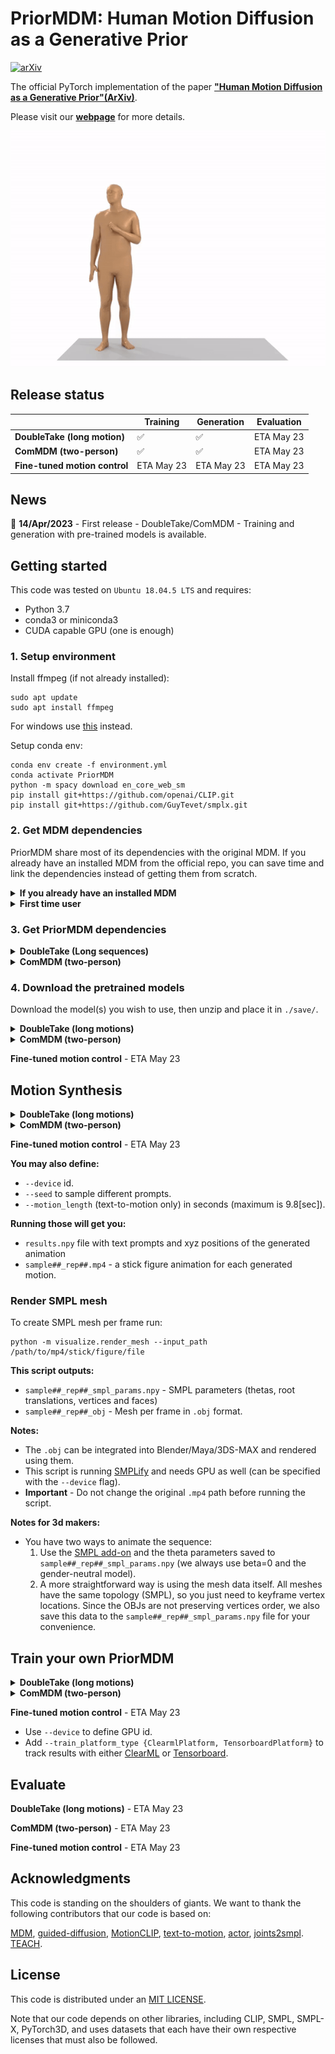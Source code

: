 # PriorMDM: Human Motion Diffusion as a Generative Prior


[![arXiv](https://img.shields.io/badge/arXiv-<2303.01418>-<COLOR>.svg)](https://arxiv.org/abs/2303.01418)

The official PyTorch implementation of the paper [**"Human Motion Diffusion as a Generative Prior"(ArXiv)**](https://arxiv.org/abs/2303.01418).

Please visit our [**webpage**](https://priormdm.github.io/priorMDM-page/) for more details.

![teaser](https://github.com/priorMDM/priorMDM-page/raw/main/static/figures/teaser.gif)

## Release status

|  | Training | Generation | Evaluation |
| --- | ----------- | ----------- | ----------- |
| **DoubleTake (long motion)** | ✅ | ✅ | ETA May 23 |
| **ComMDM (two-person)** | ✅ | ✅ | ETA May 23 |
| **Fine-tuned motion control** | ETA May 23 | ETA May 23 | ETA May 23 |

## News

📢 **14/Apr/2023** - First release - DoubleTake/ComMDM - Training and generation with pre-trained models is available.

## Getting started

This code was tested on `Ubuntu 18.04.5 LTS` and requires:

* Python 3.7
* conda3 or miniconda3
* CUDA capable GPU (one is enough)

### 1. Setup environment 

Install ffmpeg (if not already installed):

```shell
sudo apt update
sudo apt install ffmpeg
```
For windows use [this](https://www.geeksforgeeks.org/how-to-install-ffmpeg-on-windows/) instead.

Setup conda env:
```shell
conda env create -f environment.yml
conda activate PriorMDM
python -m spacy download en_core_web_sm
pip install git+https://github.com/openai/CLIP.git
pip install git+https://github.com/GuyTevet/smplx.git
```

### 2. Get MDM dependencies

PriorMDM share most of its dependencies with the original MDM. 
If you already have an installed MDM from the official repo, you can save time and link the dependencies instead of getting them from scratch.

<details>
  <summary><b>If you already have an installed MDM</b></summary>

**Link from installed MDM**

Before running the following bash script, first change the path to the full path to your installed MDM

```bash
bash prepare/link_mdm.sh
```

</details>


<details>
  <summary><b>First time user</b></summary>

**Download dependencies:**

```bash
bash prepare/download_smpl_files.sh
bash prepare/download_glove.sh
bash prepare/download_t2m_evaluators.sh
```

**Get HumanML3D dataset** (For all applications):

Follow the instructions in [HumanML3D](https://github.com/EricGuo5513/HumanML3D.git),
then copy the result dataset to our repository:

```shell
cp -r ../HumanML3D/HumanML3D ./dataset/HumanML3D
```

</details>

### 3. Get PriorMDM dependencies

<details>
  <summary><b>DoubleTake (Long sequences)</b></summary>

**BABEL dataset**

Download the processed version [here](https://drive.google.com/file/d/18a4eRh8mbIFb55FMHlnmI8B8tSTkbp4t/view?usp=share_link), and place it at `./dataset/babel`

**SMPLH dependencies**

Download [here](https://drive.google.com/file/d/1zHTQ1VrVgr-qGl_ahc0UDgHlXgnwx_lM/view?usp=share_link), and place it at `./bodymodels`


</details>

<details>
  <summary><b>ComMDM (two-person)</b></summary>

**3DPW dataset**

For ComMDM, we cleaned [3DPW](https://virtualhumans.mpi-inf.mpg.de/3DPW/) and converted it to HumanML3D format. 

Download the processed version [here](https://drive.google.com/file/d/1INxPiUuyrBAF71WjVj4Ztb1blsI2trth/view?usp=share_link), and place it at `./dataset/3dpw`

</details>




### 4. Download the pretrained models

Download the model(s) you wish to use, then unzip and place it in `./save/`.

<details>
  <summary><b>DoubleTake (long motions)</b></summary>

* [my_humanml-encoder-512](https://drive.google.com/file/d/1RCqyKfj7TLSp6VzwrKa84ldEaXmVma1a/view?usp=share_link) (This is a reproduction of MDM best model without any changes)
* [Babel_TrasnEmb_GeoLoss](https://drive.google.com/file/d/1sHQncaaYhyheeItnAiDOsxw_mpcbpLYr/view?usp=share_link)

</details>

<details>
  <summary><b>ComMDM (two-person)</b></summary>

* [pw3d_text](https://drive.google.com/file/d/1QFIEUd8TEto0AoVQnzsWflrrbHJBZJOG/view?usp=share_link) (for text-to-motion)
* [pw3d_prefix](https://drive.google.com/file/d/10DL9iOr5VlgsikTVvV_sJ8oX86ycd9xE/view?usp=share_link) (for prefix completion)

</details>

**Fine-tuned motion control** - ETA May 23


## Motion Synthesis 
<details>
  <summary><b>DoubleTake (long motions)</b></summary>

Reproduce random text prompts:
```shell
python -m sample.double_take --model_path ./save/my_humanml_trans_enc_512/model000200000.pt --num_samples 4 --handshake_size 20 --blend_len 10
```
Reproduce out of text file:
```shell
python -m sample.double_take --model_path ./save/my_humanml_trans_enc_512/model000200000.pt --handshake_size 20 --blend_len 10 --input_text ./assets/dt_text_example.txt 
```

Reproduce out of csv file (can determine each sequence length):
```shell
python -m sample.double_take --model_path ./save/my_humanml_trans_enc_512/model000200000.pt --handshake_size 20 --blend_len 10 --input_text ./assets/dt_csv_example.csv 
```

It will look something like this:

![example](assets/DoubleTake/doubleTake_example.gif)

</details>


<details>
  <summary><b>ComMDM (two-person)</b></summary>

**Text-to-Motion**

Reproduce paper text prompts:
```shell
python -m sample.two_person_text2motion --model_path ./save/pw3d_text/model000100000.pt --input_text ./assets/two_person_text_prompts.txt
```

It will look something like this:

![example](assets/ComMDM/example_capoeira.gif)

**Prefix completion**

Complete unseen motion prefixes:
```shell
python -m sample.two_person_prefix_completion --model_path ./save/pw3d_prefix/model000050000.pt
```

It will look something like this:

![example](assets/ComMDM/example_prefix.gif)

Blue frames are the input prefix and orange frames are the generated completion.


**Visualize dataset**

Unfortunately, 3DPW dataset is not clean, even after our process. To get samples of it run:
```shell
python -m sample.two_person_text2motion --model_path ./save/humanml_trans_enc_512/model000200000.pt --sample_gt
```

</details>

**Fine-tuned motion control** - ETA May 23

**You may also define:**
* `--device` id.
* `--seed` to sample different prompts.
* `--motion_length` (text-to-motion only) in seconds (maximum is 9.8[sec]).

**Running those will get you:**

* `results.npy` file with text prompts and xyz positions of the generated animation
* `sample##_rep##.mp4` - a stick figure animation for each generated motion.

### Render SMPL mesh

To create SMPL mesh per frame run:

```shell
python -m visualize.render_mesh --input_path /path/to/mp4/stick/figure/file
```

**This script outputs:**
* `sample##_rep##_smpl_params.npy` - SMPL parameters (thetas, root translations, vertices and faces)
* `sample##_rep##_obj` - Mesh per frame in `.obj` format.

**Notes:**
* The `.obj` can be integrated into Blender/Maya/3DS-MAX and rendered using them.
* This script is running [SMPLify](https://smplify.is.tue.mpg.de/) and needs GPU as well (can be specified with the `--device` flag).
* **Important** - Do not change the original `.mp4` path before running the script.

**Notes for 3d makers:**
* You have two ways to animate the sequence:
  1. Use the [SMPL add-on](https://smpl.is.tue.mpg.de/index.html) and the theta parameters saved to `sample##_rep##_smpl_params.npy` (we always use beta=0 and the gender-neutral model).
  1. A more straightforward way is using the mesh data itself. All meshes have the same topology (SMPL), so you just need to keyframe vertex locations. 
     Since the OBJs are not preserving vertices order, we also save this data to the `sample##_rep##_smpl_params.npy` file for your convenience.
     

## Train your own PriorMDM

<details>
  <summary><b>DoubleTake (long motions)</b></summary>

**HumanML3D best model**
Retraining HumanML3D is not needed as we use the original trained model from MDM. 
Yet, for completeness this repository supports this training as well:
```shell
python -m train.train_mdm --save_dir save/my_humanML_bestmodel --dataset humanml 
```

**Babel best model**
```shell
python -m train.train_mdm --save_dir ./save/my_Babel_TrasnEmb_GeoLoss --dataset babel --latent_dim 512 --batch_size 64 --diffusion_steps 1000 --num_steps 10000000 --min_seq_len 45 --max_seq_len 250 --lambda_rcxyz 1.0 --lambda_fc 1.0 --lambda_vel 1.0
```

</details>


<details>
  <summary><b>ComMDM (two-person)</b></summary>

**Text-to-Motion**

Download the pretrained model for text-to-motion training [from here](https://drive.google.com/file/d/1PE0PK8e5a5j-7-Xhs5YET5U5pGh0c821/view?usp=sharing) and place it in `./save/`. Then train with:

```shell
python -m train.train_mdm_multi --pretrained_path ./save/humanml_trans_enc_512/model000200000.pt --multi_train_mode text --multi_train_splits train,validation --save_dir ./save/my_pw3d_text
```

**Prefix Completion**

Download the pretrained model for prefix training [from here](https://drive.google.com/file/d/1PrUoHIiM1ICvL_oOBsB-J6YVJ1kzVRu_/view?usp=share_link) and place it in `./save/`. Then train with:

```shell
python -m train.train_mdm_multi --pretrained_path ./save/humanml_trans_enc_512_prefix_finetune/model000330000.pt --multi_train_mode prefix --save_dir ./save/my_pw3d_prefix
```


</details>

**Fine-tuned motion control** - ETA May 23

* Use `--device` to define GPU id.
* Add `--train_platform_type {ClearmlPlatform, TensorboardPlatform}` to track results with either [ClearML](https://clear.ml/) or [Tensorboard](https://www.tensorflow.org/tensorboard).

## Evaluate

**DoubleTake (long motions)** - ETA May 23

**ComMDM (two-person)** - ETA May 23

**Fine-tuned motion control** - ETA May 23


## Acknowledgments

This code is standing on the shoulders of giants. We want to thank the following contributors
that our code is based on:

[MDM](https://github.com/GuyTevet/motion-diffusion-model),
[guided-diffusion](https://github.com/openai/guided-diffusion), 
[MotionCLIP](https://github.com/GuyTevet/MotionCLIP), 
[text-to-motion](https://github.com/EricGuo5513/text-to-motion), 
[actor](https://github.com/Mathux/ACTOR), 
[joints2smpl](https://github.com/wangsen1312/joints2smpl).
[TEACH](https://github.com/athn-nik/teach).

## License
This code is distributed under an [MIT LICENSE](LICENSE).

Note that our code depends on other libraries, including CLIP, SMPL, SMPL-X, PyTorch3D, and uses datasets that each have their own respective licenses that must also be followed.
